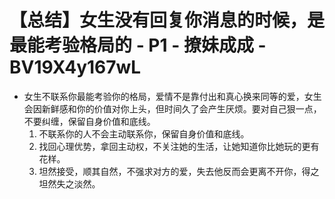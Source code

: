 # 【总结】女生没有回复你消息的时候，是最能考验格局的 - P1 - 撩妹成成 - BV19X4y167wL

-   女生不联系你最能考验你的格局，爱情不是靠付出和真心换来同等的爱，女生会因新鲜感和你的价值对你上头，但时间久了会产生厌烦。要对自己狠一点，不要纠缠，保留自身价值和底线。
    1.  不联系你的人不会主动联系你，保留自身价值和底线。
    2.  找回心理优势，拿回主动权，不关注她的生活，让她知道你比她玩的更有花样。
    3.  坦然接受，顺其自然，不强求对方的爱，失去他反而会更离不开你，得之坦然失之淡然。